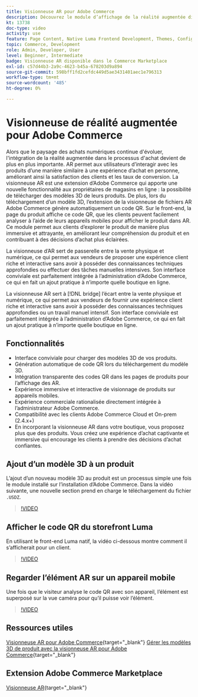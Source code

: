 ```yaml
---
title: Visionneuse AR pour Adobe Commerce
description: Découvrez le module d’affichage de la réalité augmentée disponible sur le Commerce Marketplace.
kt: 13738
doc-type: video
activity: use
feature: Page Content, Native Luma Frontend Development, Themes, Configuration
topic: Commerce, Development
role: Admin, Developer, User
level: Beginner, Intermediate
badge: Visionneuse AR disponible dans le Commerce Marketplace
exl-id: c57d44b3-2a9c-4623-b45a-678203d9a894
source-git-commit: 598bff1fd2cefdc449d5ae3431401aec1e796313
workflow-type: tm+mt
source-wordcount: '485'
ht-degree: 0%

---
```


# Visionneuse de réalité augmentée pour Adobe Commerce

Alors que le paysage des achats numériques continue d&#39;évoluer, l&#39;intégration de la réalité augmentée dans le processus d&#39;achat devient de plus en plus importante. AR permet aux utilisateurs d’interagir avec les produits d’une manière similaire à une expérience d’achat en personne, améliorant ainsi la satisfaction des clients et les taux de conversion.
La visionneuse AR est une extension d’Adobe Commerce qui apporte une nouvelle fonctionnalité aux propriétaires de magasins en ligne : la possibilité de télécharger des modèles 3D de leurs produits. De plus, lors du téléchargement d’un modèle 3D, l’extension de la visionneuse de fichiers AR Adobe Commerce génère automatiquement un code QR. Sur le front-end, la page du produit affiche ce code QR, que les clients peuvent facilement analyser à l’aide de leurs appareils mobiles pour afficher le produit dans AR. Ce module permet aux clients d’explorer le produit de manière plus immersive et attrayante, en améliorant leur compréhension du produit et en contribuant à des décisions d’achat plus éclairées.

La visionneuse d’AR sert de passerelle entre la vente physique et numérique, ce qui permet aux vendeurs de proposer une expérience client riche et interactive sans avoir à posséder des connaissances techniques approfondies ou effectuer des tâches manuelles intensives. Son interface conviviale est parfaitement intégrée à l’administration d’Adobe Commerce, ce qui en fait un ajout pratique à n’importe quelle boutique en ligne.

La visionneuse AR sert à [!DNL bridge] l’écart entre la vente physique et numérique, ce qui permet aux vendeurs de fournir une expérience client riche et interactive sans avoir à posséder des connaissances techniques approfondies ou un travail manuel intensif. Son interface conviviale est parfaitement intégrée à l’administration d’Adobe Commerce, ce qui en fait un ajout pratique à n’importe quelle boutique en ligne.

## Fonctionnalités

- Interface conviviale pour charger des modèles 3D de vos produits.
- Génération automatique de code QR lors du téléchargement du modèle 3D.
- Intégration transparente des codes QR dans les pages de produits pour l’affichage des AR.
- Expérience immersive et interactive de visionnage de produits sur appareils mobiles.
- Expérience commerciale rationalisée directement intégrée à l’administrateur Adobe Commerce.
- Compatibilité avec les clients Adobe Commerce Cloud et On-prem (2.4.x+)
- En incorporant la visionneuse AR dans votre boutique, vous proposez plus que des produits. Vous créez une expérience d’achat captivante et immersive qui encourage les clients à prendre des décisions d’achat confiantes.

## Ajout d’un modèle 3D à un produit

L’ajout d’un nouveau modèle 3D au produit est un processus simple une fois le module installé sur l’installation d’Adobe Commerce.
Dans la vidéo suivante, une nouvelle section prend en charge le téléchargement du fichier `.USDZ`.

>[!VIDEO](https://video.tv.adobe.com/v/3422370?learn=on)

## Afficher le code QR du storefront Luma

En utilisant le front-end Luma natif, la vidéo ci-dessous montre comment il s’afficherait pour un client.

>[!VIDEO](https://video.tv.adobe.com/v/3422371?learn=on)

## Regarder l’élément AR sur un appareil mobile

Une fois que le visiteur analyse le code QR avec son appareil, l’élément est superposé sur la vue caméra pour qu’il puisse voir l’élément.

>[!VIDEO](https://video.tv.adobe.com/v/3422372?learn=on)

## Ressources utiles

[Visionneuse AR pour Adobe Commerce](https://experienceleague.adobe.com/docs/commerce-admin/catalog/products/digital-assets/product-3d-model/ar-viewer-overview.html?lang=fr){target="_blank"}
[Gérer les modèles 3D de produit avec la visionneuse AR pour Adobe Commerce](https://experienceleague.adobe.com/docs/commerce-admin/catalog/products/digital-assets/product-3d-model/ar-viewer-setup.html?lang=fr){target="_blank"}

## Extension Adobe Commerce Marketplace

[Visionneuse AR](https://commercemarketplace.adobe.com/magento-module-arviewer.html){target="_blank"}
